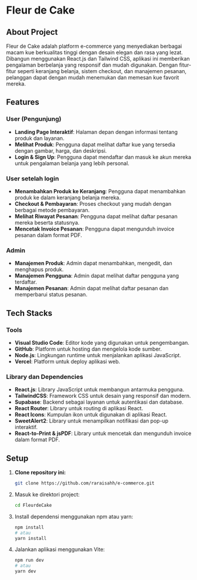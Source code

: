 # Fleur de Cake

## About Project
Fleur de Cake adalah platform e-commerce yang menyediakan berbagai macam kue berkualitas tinggi dengan desain elegan dan rasa yang lezat. Dibangun menggunakan React.js dan Tailwind CSS, aplikasi ini memberikan pengalaman berbelanja yang responsif dan mudah digunakan. Dengan fitur-fitur seperti keranjang belanja, sistem checkout, dan manajemen pesanan, pelanggan dapat dengan mudah menemukan dan memesan kue favorit mereka.

## Features

### **User (Pengunjung)**
- **Landing Page Interaktif**: Halaman depan dengan informasi tentang produk dan layanan.
- **Melihat Produk**: Pengguna dapat melihat daftar kue yang tersedia dengan gambar, harga, dan deskripsi.
- **Login & Sign Up**: Pengguna dapat mendaftar dan masuk ke akun mereka untuk pengalaman belanja yang lebih personal.

### **User setelah login**
- **Menambahkan Produk ke Keranjang**: Pengguna dapat menambahkan produk ke dalam keranjang belanja mereka.
- **Checkout & Pembayaran**: Proses checkout yang mudah dengan berbagai metode pembayaran.
- **Melihat Riwayat Pesanan**: Pengguna dapat melihat daftar pesanan mereka beserta statusnya.
- **Mencetak Invoice Pesanan**: Pengguna dapat mengunduh invoice pesanan dalam format PDF.

### **Admin**
- **Manajemen Produk**: Admin dapat menambahkan, mengedit, dan menghapus produk.
- **Manajemen Pengguna**: Admin dapat melihat daftar pengguna yang terdaftar.
- **Manajemen Pesanan**: Admin dapat melihat daftar pesanan dan memperbarui status pesanan.

## Tech Stacks

### **Tools**
- **Visual Studio Code**: Editor kode yang digunakan untuk pengembangan.
- **GitHub**: Platform untuk hosting dan mengelola kode sumber.
- **Node.js**: Lingkungan runtime untuk menjalankan aplikasi JavaScript.
- **Vercel**: Platform untuk deploy aplikasi web.

### **Library dan Dependencies**
- **React.js**: Library JavaScript untuk membangun antarmuka pengguna.
- **TailwindCSS**: Framework CSS untuk desain yang responsif dan modern.
- **Supabase**: Backend sebagai layanan untuk autentikasi dan database.
- **React Router**: Library untuk routing di aplikasi React.
- **React Icons**: Kumpulan ikon untuk digunakan di aplikasi React.
- **SweetAlert2**: Library untuk menampilkan notifikasi dan pop-up interaktif.
- **React-to-Print & jsPDF**: Library untuk mencetak dan mengunduh invoice dalam format PDF.

## Setup 

1. **Clone repository ini:**
   ```bash
   git clone https://github.com/raraisahh/e-commerce.git
   ```
2. Masuk ke direktori project:
   ```bash
   cd FleurdeCake
   ```
4. Install dependensi menggunakan npm atau yarn:
   ```bash
   npm install
   # atau
   yarn install
   ```
5. Jalankan aplikasi menggunakan Vite:
   ```bash
   npm run dev
   # atau
   yarn dev
   ```

